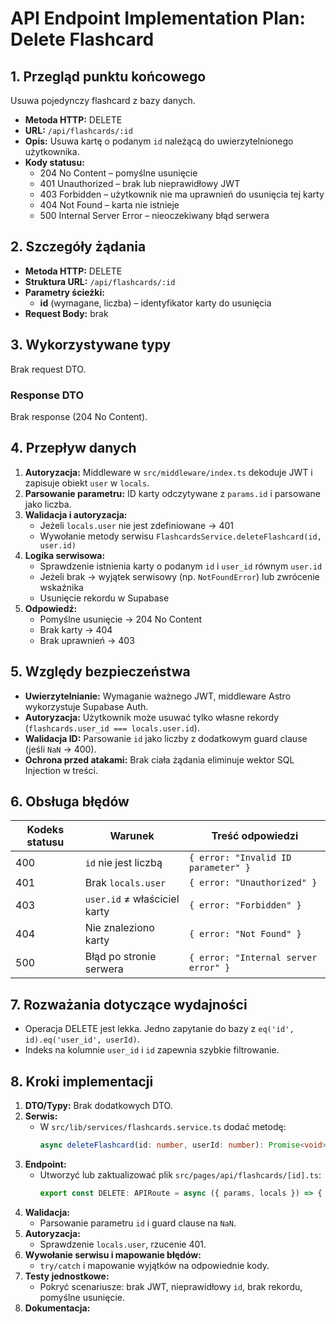 # API Endpoint Implementation Plan: Delete Flashcard

## 1. Przegląd punktu końcowego

Usuwa pojedynczy flashcard z bazy danych.

- **Metoda HTTP:** DELETE
- **URL:** `/api/flashcards/:id`
- **Opis:** Usuwa kartę o podanym `id` należącą do uwierzytelnionego użytkownika.
- **Kody statusu:**
  - 204 No Content – pomyślne usunięcie
  - 401 Unauthorized – brak lub nieprawidłowy JWT
  - 403 Forbidden – użytkownik nie ma uprawnień do usunięcia tej karty
  - 404 Not Found – karta nie istnieje
  - 500 Internal Server Error – nieoczekiwany błąd serwera

## 2. Szczegóły żądania

- **Metoda HTTP:** DELETE
- **Struktura URL:** `/api/flashcards/:id`
- **Parametry ścieżki:**
  - **id** (wymagane, liczba) – identyfikator karty do usunięcia
- **Request Body:** brak

## 3. Wykorzystywane typy

Brak request DTO.

### Response DTO

Brak response (204 No Content).

## 4. Przepływ danych

1. **Autoryzacja:** Middleware w `src/middleware/index.ts` dekoduje JWT i zapisuje obiekt `user` w `locals`.
2. **Parsowanie parametru:** ID karty odczytywane z `params.id` i parsowane jako liczba.
3. **Walidacja i autoryzacja:**
   - Jeżeli `locals.user` nie jest zdefiniowane → 401
   - Wywołanie metody serwisu `FlashcardsService.deleteFlashcard(id, user.id)`
4. **Logika serwisowa:**
   - Sprawdzenie istnienia karty o podanym `id` i `user_id` równym `user.id`
   - Jeżeli brak → wyjątek serwisowy (np. `NotFoundError`) lub zwrócenie wskaźnika
   - Usunięcie rekordu w Supabase
5. **Odpowiedź:**
   - Pomyślne usunięcie → 204 No Content
   - Brak karty → 404
   - Brak uprawnień → 403

## 5. Względy bezpieczeństwa

- **Uwierzytelnianie:** Wymaganie ważnego JWT, middleware Astro wykorzystuje Supabase Auth.
- **Autoryzacja:** Użytkownik może usuwać tylko własne rekordy (`flashcards.user_id === locals.user.id`).
- **Walidacja ID:** Parsowanie `id` jako liczby z dodatkowym guard clause (jeśli `NaN` → 400).
- **Ochrona przed atakami:** Brak ciała żądania eliminuje wektor SQL Injection w treści.

## 6. Obsługa błędów

| Kodeks statusu | Warunek                      | Treść odpowiedzi                     |
| -------------- | ---------------------------- | ------------------------------------ |
| 400            | `id` nie jest liczbą         | `{ error: "Invalid ID parameter" }`  |
| 401            | Brak `locals.user`           | `{ error: "Unauthorized" }`          |
| 403            | `user.id` ≠ właściciel karty | `{ error: "Forbidden" }`             |
| 404            | Nie znaleziono karty         | `{ error: "Not Found" }`             |
| 500            | Błąd po stronie serwera      | `{ error: "Internal server error" }` |

## 7. Rozważania dotyczące wydajności

- Operacja DELETE jest lekka. Jedno zapytanie do bazy z `eq('id', id).eq('user_id', userId)`.
- Indeks na kolumnie `user_id` i `id` zapewnia szybkie filtrowanie.

## 8. Kroki implementacji

1. **DTO/Typy:** Brak dodatkowych DTO.
2. **Serwis:**
   - W `src/lib/services/flashcards.service.ts` dodać metodę:
     ```ts
     async deleteFlashcard(id: number, userId: number): Promise<void> { ... }
     ```
3. **Endpoint:**
   - Utworzyć lub zaktualizować plik `src/pages/api/flashcards/[id].ts`:
     ```ts
     export const DELETE: APIRoute = async ({ params, locals }) => { ... }
     ```
4. **Walidacja:**
   - Parsowanie parametru `id` i guard clause na `NaN`.
5. **Autoryzacja:**
   - Sprawdzenie `locals.user`, rzucenie 401.
6. **Wywołanie serwisu i mapowanie błędów:**
   - `try/catch` i mapowanie wyjątków na odpowiednie kody.
7. **Testy jednostkowe:**
   - Pokryć scenariusze: brak JWT, nieprawidłowy `id`, brak rekordu, pomyślne usunięcie.
8. **Dokumentacja:**
